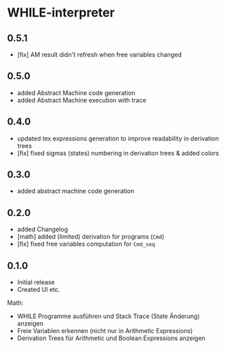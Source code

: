 # WHILE-interpreter

## 0.5.1

- [fix] AM result didn't refresh when free variables changed

## 0.5.0

- added Abstract Machine code generation
- added Abstract Machine execution with trace

## 0.4.0

- updated tex expressions generation to improve readability in derivation trees
- [fix] fixed sigmas (states) numbering in derivation trees & added colors

## 0.3.0

- added abstract machine code generation

## 0.2.0

- added Changelog
- [math] added (limited) derivation for programs (`Cmd`)
- [fix] fixed free variables computation for `Cmd_seq`

## 0.1.0

- Initial release
- Created UI etc.

Math:

- WHILE Programme ausführen und Stack Trace (State Änderung) anzeigen
- Freie Variablen erkennen (nicht nur in Arithmetic Expressions)
- Derivation Trees für Arithmetic und Boolean Expressions anzeigen
